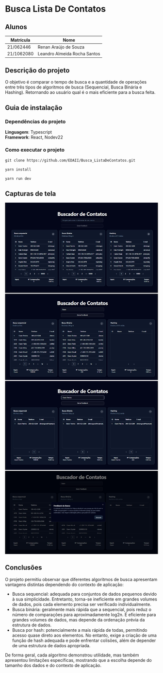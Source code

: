 # Busca Lista De Contatos

## Alunos  
| Matrícula | Nome |  
|-----------------------|---------------------|  
| 21/062446 | Renan Araújo de Souza |  
| 21/1062080 | Leandro Almeida Rocha Santos | 

## Descrição do projeto
O objetivo é comparar o tempo de busca e a quantidade de operações entre três tipos de algoritmos de busca (Sequencial, Busca Binária e Hashing). Retornando ao usuário qual é o mais eficiente para a busca feita.

## Guia de instalação

### Dependências do projeto

**Linguagem**: Typescript<br>
**Framework**: React, Nodev22

### Como executar o projeto

```
git clone https://github.com/EDAII/Busca_ListaDeContatos.git
```

```
yarn install
```

```
yarn run dev
```

## Capturas de tela

<img src="https://raw.githubusercontent.com/EDAII/Busca_ListaDeContatos/refs/heads/main/public/busca1.jpg" alt="Screenshot 01" />
<img src="https://raw.githubusercontent.com/EDAII/Busca_ListaDeContatos/refs/heads/main/public/busca2.jpg" alt="Screenshot 02" />
<img src="https://raw.githubusercontent.com/EDAII/Busca_ListaDeContatos/refs/heads/main/public/busca3.jpg" alt="Screenshot 03" />
<img src="https://raw.githubusercontent.com/EDAII/Busca_ListaDeContatos/refs/heads/main/public/busca4.jpg" alt="Screenshot 04" />

## Conclusões
O projeto permitiu observar que diferentes algoritmos de busca apresentam vantagens distintas dependendo do contexto de aplicação:
- Busca sequencial: adequada para conjuntos de dados pequenos devido à sua simplicidade. Entretanto, torna-se ineficiente em grandes volumes de dados, pois cada elemento precisa ser verificado individualmente.
- Busca binária: geralmente mais rápida que a sequencial, pois reduz o número de comparações para aproximadamente log2​n. É eficiente para grandes volumes de dados, mas depende da ordenação prévia da estrutura de dados.
- Busca por hash: potencialmente a mais rápida de todas, permitindo acesso quase direto aos elementos. No entanto, exige a criação de uma função de hash adequada e pode enfrentar colisões, além de depender de uma estrutura de dados apropriada.

De forma geral, cada algoritmo demonstrou utilidade, mas também apresentou limitações específicas, mostrando que a escolha depende do tamanho dos dados e do contexto de aplicação.

